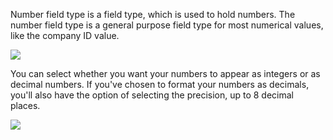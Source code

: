 Number field type is a field type, which is used to hold numbers. The number field type is a general purpose field type for most numerical values, like the company ID value.

![](https://gblobscdn.gitbook.com/assets%2F-LQ08RFAKZvFADEiXKFy%2F-MG4eDOREo87b09XIs-C%2F-MG5nRftuo7LU7b7H5Z8%2Fimage.png?alt=media&token=3c0d5625-7d27-4af8-957d-6f30a76979bc)

You can select whether you want your numbers to appear as integers or as decimal numbers. If you've chosen to format your numbers as decimals, you'll also have the option of selecting the precision, up to 8 decimal places.

![](https://gblobscdn.gitbook.com/assets%2F-LQ08RFAKZvFADEiXKFy%2F-MG4eDOREo87b09XIs-C%2F-MG5rE5TaLw5SItkEqWa%2Fimage.gif?alt=media&token=366966bc-a5fc-4a14-ae94-f2c182aaf2fa)

